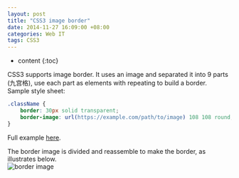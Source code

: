 ```yaml
---
layout: post
title: "CSS3 image border"
date: 2014-11-27 16:09:00 +08:00
categories: Web IT
tags: CSS3
---
```


* content
{:toc}


CSS3 supports image border. It uses an image and separated it into 9 parts (九宫格), use each part as elements with repeating to build a border.  
Sample style sheet:  
```css
.className {
    border: 30px solid transparent;
    border-image: url(https://example.com/path/to/image) 108 108 round;
}
```





Full example [here](https://eastmanjian.cn/js_demo/tiy.jsp?sample=https%3A%2F%2Feastmanjian.github.io%2FHTML_CSS_Demo%2Fcss3_border_image.html).

The border image is divided and reassemble to make the border, as illustrates below.  
![border image](https://ejres-1253687085.picgz.myqcloud.com/img/css3/image-border.png)